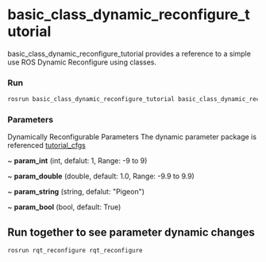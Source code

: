 # basic_class_dynamic_reconfigure_tutorial

basic_class_dynamic_reconfigure_tutorial provides a reference to a simple use ROS Dynamic Reconfigure using classes.

### Run

```bash
rosrun basic_class_dynamic_reconfigure_tutorial basic_class_dynamic_reconfigure_node
```

### Parameters
Dynamically Reconfigurable Parameters
The dynamic parameter package is referenced [tutorial_cfgs](https://github.com/PigeonSensei/pigeon_ros_tutorial/tree/master/others/tutorial_cfgs)

~ **param_int** (int, defalut: 1, Range: -9 to 9)

~ **param_double** (double, default: 1.0, Range: -9.9 to 9.9)

~ **param_string** (string, defalut: "Pigeon")

~ **param_bool** (bool, default: True)


## Run together to see parameter dynamic changes
```bash
rosrun rqt_reconfigure rqt_reconfigure
```
